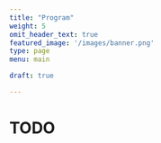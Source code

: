 ```yaml
---
title: "Program"
weight: 5
omit_header_text: true
featured_image: '/images/banner.png'
type: page
menu: main

draft: true

---
```


# TODO
